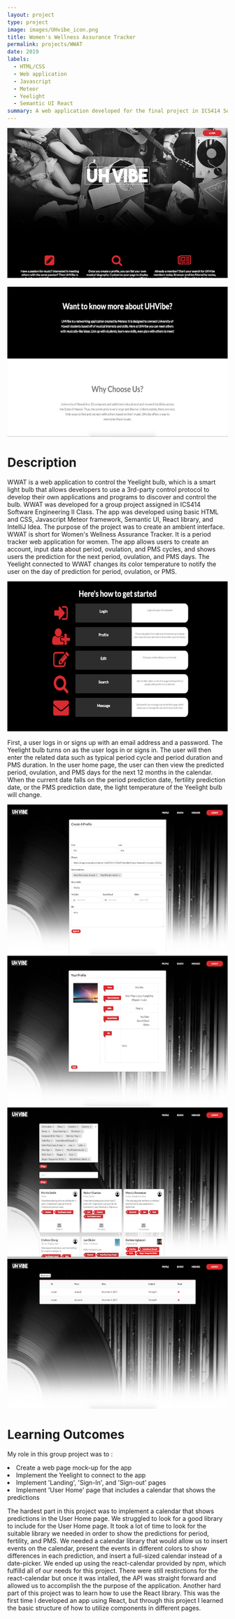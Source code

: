 ```yaml
---
layout: project
type: project
image: images/UHvibe_icon.png
title: Women's Wellness Assurance Tracker
permalink: projects/WWAT
date: 2019
labels:
  - HTML/CSS
  - Web application
  - Javascript
  - Meteor
  - Yeelight
  - Semantic UI React
summary: A web application developed for the final project in ICS414 Software Engineering II class. 
---
```



  <center><img class="ui image" src="../images/UHvibe_Home.png"></center>
  
  <Br>
 
  
 <div align="middle"><img src="../images/UHvibe_About.png"></div>


<h1>Description</h1>
<p>
WWAT is a web application to control the Yeelight bulb, which is a smart light bulb that allows developers to use a 3rd-party control protocol to develop their own applications and programs to discover and control the bulb. 
WWAT was developed for a group project assigned in ICS414 Software Engineering II Class. 
The app was developed using basic HTML and CSS, Javascript Meteor framework, Semantic UI, React library, and IntelliJ Idea. 
The purpose of the project was to create an ambient interface.
WWAT is short for Women's Wellness Assurance Tracker. 
It is a period tracker web application for women.
The app allows users to create an account, input data about period, ovulation, and PMS cycles, and shows users the prediction for the next period, ovulation, and PMS days. 
The Yeelight connected to WWAT changes its color temperature to notify the user on the day of prediction for period, ovulation, or PMS.
</p>

<div align="middle"><img src="../images/UHvibe_Steps.png"></div>

<p>
First, a user logs in or signs up with an email address and a password. The Yeelight bulb turns on as the user logs in or signs in. 
The user will then enter the related data such as typical period cycle and period duration and PMS duration.
In the user home page, the user can then view the predicted period, ovulation, and PMS days for the next 12 months in the calendar. 
When the current date falls on the period prediction date, fertility prediction date, or the PMS prediction date, the light temperature of the Yeelight bulb will change. 
</p>

<div align="middle"><img src="../images/UHvibe_CreateProfile.png"></div>
<div align="middle"><img src="../images/UHvibe_Profile.png"></div>
<div align="middle"><img src="../images/UHvibe_Search.png"></div>
<div align="middle"><img src="../images/UHvibe_Message.png"></div>


<h1>Learning Outcomes</h1>
<p>
My role in this group project was to : 
	<li> Create a web page mock-up for the app </li>
	<li> Implement the Yeelight to connect to the app </li>
	<li> Implement 'Landing', 'Sign-In', and 'Sign-out' pages </li>
	<li> Implement 'User Home' page that includes a calendar that shows the predictions </li>
</p>
<p>
The hardest part in this project was to implement a calendar that shows predictions in the User Home page. 
We struggled to look for a good library to include for the User Home page. 
It took a lot of time to look for the suitable library we needed in order to show the predictions for period, fertility, and PMS. 
We needed a calendar library that would allow us to insert events on the calendar, present the events in different colors to show differences in each prediction, and insert a full-sized calendar instead of a date-picker.
We ended up using the react-calendar provided by npm, which fulfilld all of our needs for this project. 
There were still restirctions for the react-calendar but once it was intalled, the API was straight forward and allowed us to accomplish the the purpose of the application. 
Another hard part of this project was to learn how to use the React library. 
This was the first time I developed an app using React, but through this project I learned the basic structure of how to utilize components in different pages. 
</p>
